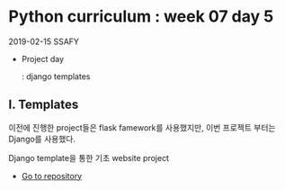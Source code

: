# Python curriculum : week 07 day 5

2019-02-15 SSAFY 

* Project day

  : django templates



## I. Templates

이전에 진행한 project들은 flask famework를 사용했지만, 이번 프로젝트 부터는 Django를 사용했다.

Django template을 통한 기초 website project 

* [Go to repository](https://github.com/jiwookseo/web_projects/tree/master/django_templates)

